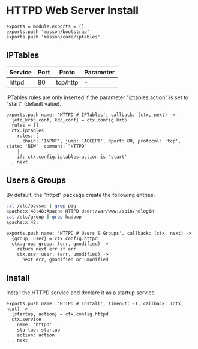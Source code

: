 
# HTTPD Web Server Install

    exports = module.exports = []
    exports.push 'masson/bootstrap'
    exports.push 'masson/core/iptables'

## IPTables

| Service    | Port | Proto    | Parameter       |
|------------|------|----------|-----------------|
| httpd      | 80   | tcp/http | -               |

IPTables rules are only inserted if the parameter "iptables.action" is set to 
"start" (default value).

    exports.push name: 'HTTPD # IPTables', callback: (ctx, next) ->
      {etc_krb5_conf, kdc_conf} = ctx.config.krb5
      rules = []
      ctx.iptables
        rules: [
          chain: 'INPUT', jump: 'ACCEPT', dport: 80, protocol: 'tcp', state: 'NEW', comment: "HTTPD"
        ]
        if: ctx.config.iptables.action is 'start'
      , next

## Users & Groups

By default, the "httpd" package create the following entries:

```bash
cat /etc/passwd | grep pig
apache:x:48:48:Apache HTTPD User:/var/www:/sbin/nologin
cat /etc/group | grep hadoop
apache:x:48:
```

    exports.push name: 'HTTPD # Users & Groups', callback: (ctx, next) ->
      {group, user} = ctx.config.httpd
      ctx.group group, (err, gmodified) ->
        return next err if err
        ctx.user user, (err, umodified) ->
          next err, gmodified or umodified

## Install

Install the HTTPD service and declare it as a startup service.

    exports.push name: 'HTTPD # Install', timeout: -1, callback: (ctx, next) ->
      {startup, action} = ctx.config.httpd
      ctx.service
        name: 'httpd'
        startup: startup
        action: action
      , next